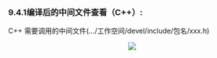 ### 9.4.1编译后的中间文件查看（C++）: 
C++ 需要调用的中间文件(.../工作空间/devel/include/包名/xxx.h)  

<div align=center>  
<img src="https://s2.loli.net/2022/01/21/IyOujhHBkd4glaz.png"/>
</div>